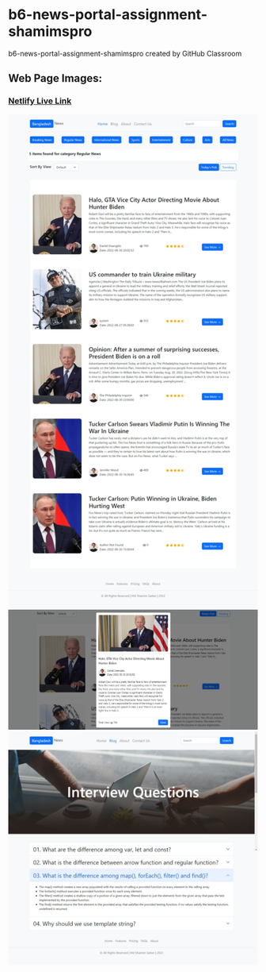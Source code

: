 # b6-news-portal-assignment-shamimspro
b6-news-portal-assignment-shamimspro created by GitHub Classroom

## Web Page Images:
### [Netlify Live Link](https://poetic-palmier-aa25e4.netlify.app/)

![image](./images/webpage-image-1.jpeg)
![image](./images/webpage-image-2.jpg)
![image](./images/webpage-image-3.jpeg)